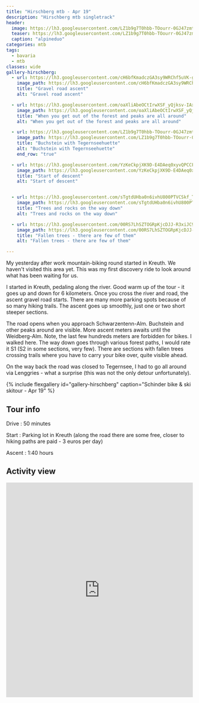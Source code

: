 ```yaml
---
title: "Hirschberg mtb - Apr 19"
description: "Hirschberg mtb singletrack"
header:
  image: https://lh3.googleusercontent.com/LZ1b9g7T0hbb-TOourr-0GJ47zmtdZViiQynNsWAfeFcEq28idSBisAHbxJFtYYeLt7BH78RrwJtVDaWnqwDKYgvFKJHSeaVCI5Lqs72AOVW02jcJt-BnXhlJ63W7JH6YXIydIxu-RjEg99FaYroZYJBMsEsfc8HOjGVIz32tTuCz42Wok0Yo4_RQIqrgSvc920jZ9-tdgalVA-4jLm-Oz40IcLmezHGtbUpW5_mPLHk5k1bVj5Fk9oUAYs2UT1029kTCkfm-gA2ijii9Iu3Ak2SUjGIp-cOyixbpowmSRas6H0VZy_Spz-nxlQ9EeEH_P6lVOLKexHUxOG6uvq64jnNePPahU-KnZXCggyNK7eIeiKOD4Ll0HjKlqWX9VjQOoXuORnSN04_3qe9q_KLzwzbu1qEFcvno98M-Dg33TWjSn3CD0TtjDyxebFhzbJbyrBBMbbYY2nR717kYv2RAz5f1q1zXTblcsnXWcyH0bTBGpUwP1gRTq9lFKxTGrc8GuGRw4-HSjmnzrq58XE97lW1AamhqCh8HcvsvuJeC4mpkfrvgKmw55onaq7f2ABU6n2eAthQKcFGn5r5XKeiqKbsxduMJS1ZAAAAchA30Jf2fRND6F0VwwyZlY1jjSOGaB4VUyDXdr0wu_ZKvafvk7Ru5m1cvabtSgljMff1P9QlxZUjoC60zvPLteOC_9pEAOFmkoeMIiA8HUs_MRm6l3FYrg=w2054-h1542-no
  teaser: https://lh3.googleusercontent.com/LZ1b9g7T0hbb-TOourr-0GJ47zmtdZViiQynNsWAfeFcEq28idSBisAHbxJFtYYeLt7BH78RrwJtVDaWnqwDKYgvFKJHSeaVCI5Lqs72AOVW02jcJt-BnXhlJ63W7JH6YXIydIxu-RjEg99FaYroZYJBMsEsfc8HOjGVIz32tTuCz42Wok0Yo4_RQIqrgSvc920jZ9-tdgalVA-4jLm-Oz40IcLmezHGtbUpW5_mPLHk5k1bVj5Fk9oUAYs2UT1029kTCkfm-gA2ijii9Iu3Ak2SUjGIp-cOyixbpowmSRas6H0VZy_Spz-nxlQ9EeEH_P6lVOLKexHUxOG6uvq64jnNePPahU-KnZXCggyNK7eIeiKOD4Ll0HjKlqWX9VjQOoXuORnSN04_3qe9q_KLzwzbu1qEFcvno98M-Dg33TWjSn3CD0TtjDyxebFhzbJbyrBBMbbYY2nR717kYv2RAz5f1q1zXTblcsnXWcyH0bTBGpUwP1gRTq9lFKxTGrc8GuGRw4-HSjmnzrq58XE97lW1AamhqCh8HcvsvuJeC4mpkfrvgKmw55onaq7f2ABU6n2eAthQKcFGn5r5XKeiqKbsxduMJS1ZAAAAchA30Jf2fRND6F0VwwyZlY1jjSOGaB4VUyDXdr0wu_ZKvafvk7Ru5m1cvabtSgljMff1P9QlxZUjoC60zvPLteOC_9pEAOFmkoeMIiA8HUs_MRm6l3FYrg=w800-h300-no
  caption: "alpineduo"
categories: mtb
tags:
  - bavaria
  - mtb
classes: wide
gallery-hirschberg:
  - url: https://lh3.googleusercontent.com/cH6bfKmadczGA3sy9WRChf5uVK-gtBu3lVAElfno3ponkWjKg5b2TGbBNs05oCXm3x-yzVoH9j1f0wNYcj7HAd6lBNs1NGp71aovwKGWkuAievQ9NlXXw8lcvzA7XiYt-KjyFPPn-LskeK9C4tnwY6gyfOYy0Bw4laaOIh9SGESiuR_wx7lB0wmDCJNJN7uIRk_LxA95CQr4PzNzOTaCyQjsppmuBTQd3HNxPKCo0G8E13Jbh21FdyCWKDdz2jwVgXpqH8WYQkDZBufpBa0CXAMQbWdmktQvaviE_DJMZ4kJ_0uRy5p0Kk2vR-VpyIQI-WiBchtSoVJneCksmA5uIvR1jaBMRLGM2WpenIX3aJrKNbJxi6KxuqiczqmHRjtSRQFyuGzTv2NheuYD3iQCCRp16g_xpxS0hvrpy7BuXKQLfbpv73sYyY1KV0hPCLPyv3ankeP0A-2djDNmZGmjUPw4G7HTs9Dwm-8SARWKyl24FGBI13Hb3Kus1Qgo3r0QV9nU4boOnYg_yzNjK15UxdAzHdiOzEqBWXoleOBpW7eDBRh0e34hCtX57AxvOeLIAync9l0EPvUwS6yOEZVh7fwEkd7_Cpb2KhEm_QBb9yrnYIGH3Qcd5kbDrYrX4mDo6mjropkVtYbqdk7RU9FHOhnzY5YjqKNTUv3vohO4E8gTHCyRrzoR2yJ1H57B8_KGWh1D6RI7nFhl2Ao6N7e5TaPMIw=w1156-h1540-no
    image_path: https://lh3.googleusercontent.com/cH6bfKmadczGA3sy9WRChf5uVK-gtBu3lVAElfno3ponkWjKg5b2TGbBNs05oCXm3x-yzVoH9j1f0wNYcj7HAd6lBNs1NGp71aovwKGWkuAievQ9NlXXw8lcvzA7XiYt-KjyFPPn-LskeK9C4tnwY6gyfOYy0Bw4laaOIh9SGESiuR_wx7lB0wmDCJNJN7uIRk_LxA95CQr4PzNzOTaCyQjsppmuBTQd3HNxPKCo0G8E13Jbh21FdyCWKDdz2jwVgXpqH8WYQkDZBufpBa0CXAMQbWdmktQvaviE_DJMZ4kJ_0uRy5p0Kk2vR-VpyIQI-WiBchtSoVJneCksmA5uIvR1jaBMRLGM2WpenIX3aJrKNbJxi6KxuqiczqmHRjtSRQFyuGzTv2NheuYD3iQCCRp16g_xpxS0hvrpy7BuXKQLfbpv73sYyY1KV0hPCLPyv3ankeP0A-2djDNmZGmjUPw4G7HTs9Dwm-8SARWKyl24FGBI13Hb3Kus1Qgo3r0QV9nU4boOnYg_yzNjK15UxdAzHdiOzEqBWXoleOBpW7eDBRh0e34hCtX57AxvOeLIAync9l0EPvUwS6yOEZVh7fwEkd7_Cpb2KhEm_QBb9yrnYIGH3Qcd5kbDrYrX4mDo6mjropkVtYbqdk7RU9FHOhnzY5YjqKNTUv3vohO4E8gTHCyRrzoR2yJ1H57B8_KGWh1D6RI7nFhl2Ao6N7e5TaPMIw=w300-h400-no
    title: "Gravel road ascent"
    alt: "Gravel road ascent"

  - url: https://lh3.googleusercontent.com/oaXliAbeOCtIrwXSF_yQjksv-IAx2b95QotutEhSwvfC49cz3FSp1HX24sUSTrplrcjXqF8FuElsuirtMAmJ6svsY_ao4ALwgHmtHVtZ7ek60LYUI1Azyt9sFKuYqs3_zNegps1VyjW8_oUGgKic2fnoufqrXY6OucegWG4lapjWzXrk6yoLBZ59t7FVYfVQeny26GonTX-LI2XT7gpDBAew9NDXvjyhl_nXeTfEIKSlgBuD7gJv6bwdy4W3jlsXvVKAW5onvQCACwCRxrheKKhOU-S__972yfafe8VUFv4sScwpjbzF8EQ_eI8z-0qUNPO8dBm5lvv2Icoi-D3x0K0outdUVmdOnozmuIWohypqflblASNFfNeHtpixNO7saXgPY8iHWDcPPqsKIoIE0xray4Ci8ITNU2QUuzBPWmaQgayGGfLtqpJ5E6RM69AfkFS2T8HPaTsytDi2w36j3qW16sONEa9sO1fcIsyggTfsFcU4nfeR91x1kXyh_PnXPbKIEdjvGSUgncjglhEfJEj9cMkTf8Kk9iQpfLWYETsyMzrjLpZV6Z2Igh6euR6ZPbARUzPcgH9JsWcR4SoUsqbAzjkBWmNBjBs-6Uxfa20Zi9-xBEQYEtPfL4lIcGyHwEClYybJFBzgoVxb6rGcu2ftntw_BHLos70-2dVwLNfeHxYxzdTEZhueJE7rXSQ4HsTcjJZ1WvtEWIdeTDs9oizXug=w2054-h1542-no
    image_path: https://lh3.googleusercontent.com/oaXliAbeOCtIrwXSF_yQjksv-IAx2b95QotutEhSwvfC49cz3FSp1HX24sUSTrplrcjXqF8FuElsuirtMAmJ6svsY_ao4ALwgHmtHVtZ7ek60LYUI1Azyt9sFKuYqs3_zNegps1VyjW8_oUGgKic2fnoufqrXY6OucegWG4lapjWzXrk6yoLBZ59t7FVYfVQeny26GonTX-LI2XT7gpDBAew9NDXvjyhl_nXeTfEIKSlgBuD7gJv6bwdy4W3jlsXvVKAW5onvQCACwCRxrheKKhOU-S__972yfafe8VUFv4sScwpjbzF8EQ_eI8z-0qUNPO8dBm5lvv2Icoi-D3x0K0outdUVmdOnozmuIWohypqflblASNFfNeHtpixNO7saXgPY8iHWDcPPqsKIoIE0xray4Ci8ITNU2QUuzBPWmaQgayGGfLtqpJ5E6RM69AfkFS2T8HPaTsytDi2w36j3qW16sONEa9sO1fcIsyggTfsFcU4nfeR91x1kXyh_PnXPbKIEdjvGSUgncjglhEfJEj9cMkTf8Kk9iQpfLWYETsyMzrjLpZV6Z2Igh6euR6ZPbARUzPcgH9JsWcR4SoUsqbAzjkBWmNBjBs-6Uxfa20Zi9-xBEQYEtPfL4lIcGyHwEClYybJFBzgoVxb6rGcu2ftntw_BHLos70-2dVwLNfeHxYxzdTEZhueJE7rXSQ4HsTcjJZ1WvtEWIdeTDs9oizXug=w400-h300-no
    title: "When you get out of the forest and peaks are all around"
    alt: "When you get out of the forest and peaks are all around"

  - url: https://lh3.googleusercontent.com/LZ1b9g7T0hbb-TOourr-0GJ47zmtdZViiQynNsWAfeFcEq28idSBisAHbxJFtYYeLt7BH78RrwJtVDaWnqwDKYgvFKJHSeaVCI5Lqs72AOVW02jcJt-BnXhlJ63W7JH6YXIydIxu-RjEg99FaYroZYJBMsEsfc8HOjGVIz32tTuCz42Wok0Yo4_RQIqrgSvc920jZ9-tdgalVA-4jLm-Oz40IcLmezHGtbUpW5_mPLHk5k1bVj5Fk9oUAYs2UT1029kTCkfm-gA2ijii9Iu3Ak2SUjGIp-cOyixbpowmSRas6H0VZy_Spz-nxlQ9EeEH_P6lVOLKexHUxOG6uvq64jnNePPahU-KnZXCggyNK7eIeiKOD4Ll0HjKlqWX9VjQOoXuORnSN04_3qe9q_KLzwzbu1qEFcvno98M-Dg33TWjSn3CD0TtjDyxebFhzbJbyrBBMbbYY2nR717kYv2RAz5f1q1zXTblcsnXWcyH0bTBGpUwP1gRTq9lFKxTGrc8GuGRw4-HSjmnzrq58XE97lW1AamhqCh8HcvsvuJeC4mpkfrvgKmw55onaq7f2ABU6n2eAthQKcFGn5r5XKeiqKbsxduMJS1ZAAAAchA30Jf2fRND6F0VwwyZlY1jjSOGaB4VUyDXdr0wu_ZKvafvk7Ru5m1cvabtSgljMff1P9QlxZUjoC60zvPLteOC_9pEAOFmkoeMIiA8HUs_MRm6l3FYrg=w2054-h1542-no
    image_path: https://lh3.googleusercontent.com/LZ1b9g7T0hbb-TOourr-0GJ47zmtdZViiQynNsWAfeFcEq28idSBisAHbxJFtYYeLt7BH78RrwJtVDaWnqwDKYgvFKJHSeaVCI5Lqs72AOVW02jcJt-BnXhlJ63W7JH6YXIydIxu-RjEg99FaYroZYJBMsEsfc8HOjGVIz32tTuCz42Wok0Yo4_RQIqrgSvc920jZ9-tdgalVA-4jLm-Oz40IcLmezHGtbUpW5_mPLHk5k1bVj5Fk9oUAYs2UT1029kTCkfm-gA2ijii9Iu3Ak2SUjGIp-cOyixbpowmSRas6H0VZy_Spz-nxlQ9EeEH_P6lVOLKexHUxOG6uvq64jnNePPahU-KnZXCggyNK7eIeiKOD4Ll0HjKlqWX9VjQOoXuORnSN04_3qe9q_KLzwzbu1qEFcvno98M-Dg33TWjSn3CD0TtjDyxebFhzbJbyrBBMbbYY2nR717kYv2RAz5f1q1zXTblcsnXWcyH0bTBGpUwP1gRTq9lFKxTGrc8GuGRw4-HSjmnzrq58XE97lW1AamhqCh8HcvsvuJeC4mpkfrvgKmw55onaq7f2ABU6n2eAthQKcFGn5r5XKeiqKbsxduMJS1ZAAAAchA30Jf2fRND6F0VwwyZlY1jjSOGaB4VUyDXdr0wu_ZKvafvk7Ru5m1cvabtSgljMff1P9QlxZUjoC60zvPLteOC_9pEAOFmkoeMIiA8HUs_MRm6l3FYrg=w400-h300-no
    title: "Buchstein with Tegernseehuette"
    alt: "Buchstein with Tegernseehuette"
    end_row: "true"

  - url: https://lh3.googleusercontent.com/YzKeCkpjXK9D-E4DAeq0xyvQPCCFYcrCwF2m3II5b4JMFPu2XFrma9RSK1lgVtGADP0qhPacXjDCcavJ-VvaBFLZAvUcK_Rgdko99lNbk9Cz1o3mUuzpee8wsCEE_wx-OPI36o34POzjhyxfD2DF6tc8CGZnvFsE8tJKc3KQoWUELkQ-sf1S18nY0hIeLGl3P8b3E95pZUK7AQhw_1k_R0_rw0br0e_rMQoU1fOSKzcppPLBtwGN0ynhPmWJA1s12FukH3Rkx-SSLuVQ8Xgzu9hVrhpwjmbWjHAqZOkyIedSVvuwGthg5p1qvYIBEaiLmlwEaeIgcAXHSBxQ_JIkm-d0swiCYYS1CJJSz8Fnbs4smUIe_FHRNi_Z3jDVBz_tgrE-W2wkFRAC8PWUUUg3sPtc6dkXd1mM6m9CSm6Dl1-VJDM_P2PVuEWXPoXRznCM4JxFB12_D-0KLoGbQvQE0VKXnEVtZHEMfZazgRAT2JvoZOwSYPiYkhknHWZGiPnqe7v2_PxdS7gLGvIaedN_oHauI4g3xVGC97MHtifP-mXrcYPe4pkCN2qZw4eR0s3vBqXoI752wp5ZjW1JaeFXhO68ip9jtHKYokiyYF7Ul1EdyYx-RtD90LuVgP-o6e2z6rVRPVW4gbijdOY4nR0crgC6mI0qlb6LTMoxA0hKppTdPBZjV1mprQaHwLYC5YQZydlM0oBp0VQGeAwB9fSVezDegg=w1156-h1540-no
    image_path: https://lh3.googleusercontent.com/YzKeCkpjXK9D-E4DAeq0xyvQPCCFYcrCwF2m3II5b4JMFPu2XFrma9RSK1lgVtGADP0qhPacXjDCcavJ-VvaBFLZAvUcK_Rgdko99lNbk9Cz1o3mUuzpee8wsCEE_wx-OPI36o34POzjhyxfD2DF6tc8CGZnvFsE8tJKc3KQoWUELkQ-sf1S18nY0hIeLGl3P8b3E95pZUK7AQhw_1k_R0_rw0br0e_rMQoU1fOSKzcppPLBtwGN0ynhPmWJA1s12FukH3Rkx-SSLuVQ8Xgzu9hVrhpwjmbWjHAqZOkyIedSVvuwGthg5p1qvYIBEaiLmlwEaeIgcAXHSBxQ_JIkm-d0swiCYYS1CJJSz8Fnbs4smUIe_FHRNi_Z3jDVBz_tgrE-W2wkFRAC8PWUUUg3sPtc6dkXd1mM6m9CSm6Dl1-VJDM_P2PVuEWXPoXRznCM4JxFB12_D-0KLoGbQvQE0VKXnEVtZHEMfZazgRAT2JvoZOwSYPiYkhknHWZGiPnqe7v2_PxdS7gLGvIaedN_oHauI4g3xVGC97MHtifP-mXrcYPe4pkCN2qZw4eR0s3vBqXoI752wp5ZjW1JaeFXhO68ip9jtHKYokiyYF7Ul1EdyYx-RtD90LuVgP-o6e2z6rVRPVW4gbijdOY4nR0crgC6mI0qlb6LTMoxA0hKppTdPBZjV1mprQaHwLYC5YQZydlM0oBp0VQGeAwB9fSVezDegg=w300-h400-no
    title: "Start of descent"
    alt: "Start of descent"


  - url: https://lh3.googleusercontent.com/sTgtdUHba0n6ivhU800PTVCSkf_TjXzI_Oy0kyGBLYHh2b3U5twMu-2DQBsWwVHK75wrObR9EGVHkziFJDIWmQs2G4BuwHLL2mQM9EZ3_EcK7zzkrWcCc_F-NGOC5m3YrzaNO5EjK98Yob3QtdVM9NlcRHzgt7ouK1HnV-YINUd-a_c08MWQC8-VoeOTH2nWSnPmXCa9-OiXf9MAs9pWutK2AtcycP3mZDq4qWVLEQQL4YL7y62t60I3JrcjLq5JZoHIQNWJ3Eo8A272kVdBqs0PtxhIX8TvtrntG7eoRNZenjuCAyb0h3wBFb7qKg4PdR0QheH5VIN2bQGSTrn-1lQ9QcEedfNjSv_0pX2u_Z0iqPUCsSe2vvZ1wowxjoxnHDz6aUd2jvi5dNaG4oljIw5-6iUQNXvMLzjKBn3_RFCC9XYM1kkW_iYzJrTHDNKDtnCfeeiFORSMy0rGqQ4DV4d4vpjZyO1TWyq8wrX8HIo0T7qjgiRzX1E1u0_PMCu6kp2enJSN-teIM7jEVeGankbW8BEla80zNf2ECBZXZANv7r76E2Zj5rbYkXl-7yb5z5x8BTGc6I27VR91uybOwOJ9QNkQAQAEJd2qkGG7OGEC3X2rgFBQSKaEaiOTBlt5OBluc_jWhI4v7XbBk3gYYgBggWdlrSATIvB05uPd5wMCeXozpxjJnM7NmzEieoQydHX-ILvMvzUMgPpak__qCiqHag=w1156-h1540-no
    image_path: https://lh3.googleusercontent.com/sTgtdUHba0n6ivhU800PTVCSkf_TjXzI_Oy0kyGBLYHh2b3U5twMu-2DQBsWwVHK75wrObR9EGVHkziFJDIWmQs2G4BuwHLL2mQM9EZ3_EcK7zzkrWcCc_F-NGOC5m3YrzaNO5EjK98Yob3QtdVM9NlcRHzgt7ouK1HnV-YINUd-a_c08MWQC8-VoeOTH2nWSnPmXCa9-OiXf9MAs9pWutK2AtcycP3mZDq4qWVLEQQL4YL7y62t60I3JrcjLq5JZoHIQNWJ3Eo8A272kVdBqs0PtxhIX8TvtrntG7eoRNZenjuCAyb0h3wBFb7qKg4PdR0QheH5VIN2bQGSTrn-1lQ9QcEedfNjSv_0pX2u_Z0iqPUCsSe2vvZ1wowxjoxnHDz6aUd2jvi5dNaG4oljIw5-6iUQNXvMLzjKBn3_RFCC9XYM1kkW_iYzJrTHDNKDtnCfeeiFORSMy0rGqQ4DV4d4vpjZyO1TWyq8wrX8HIo0T7qjgiRzX1E1u0_PMCu6kp2enJSN-teIM7jEVeGankbW8BEla80zNf2ECBZXZANv7r76E2Zj5rbYkXl-7yb5z5x8BTGc6I27VR91uybOwOJ9QNkQAQAEJd2qkGG7OGEC3X2rgFBQSKaEaiOTBlt5OBluc_jWhI4v7XbBk3gYYgBggWdlrSATIvB05uPd5wMCeXozpxjJnM7NmzEieoQydHX-ILvMvzUMgPpak__qCiqHag=w300-h400-no
    title: "Trees and rocks on the way down"
    alt: "Trees and rocks on the way down"

  - url: https://lh3.googleusercontent.com/00RS7LhSZTOGRpKjcDJJ-R3xiJC9R8h_LBpkIbpCdFzbiwRN3vdPhFo8nXq8iwsv0x1pelRhcJbcCN7pSlaaHEyey2H8DiD-wqp30Filwfy58sQNt6LDzdZS8fKsnaNeUuySzpTRZl_csfE8q6nZhguexY0QLQuf2BuxK6IMfaqD_rmE-n54QSTPsyGj0AkaWvqBch2ZMGZLHAB8oKfgF4t_wR0uT5y_RGJnddo0NiI3nEbxBnkl5x1vNLJWpCxvxGjHKcibshNnJXFuFKP9x4VD4wdAP_oPPOXNr-gEm83qWfyaHm6dpDBPyVGY1iu6Yc7QxifXbYwlbhVaFIUYatUgtaUHPNe27bFkjDHjm7SmhSiRGlHWem6f4qTUaw1WzmuS5wEB3j9p63VXCcRmyuIcRy_OaEGO5DR85EcxAj4SBM-sdy1coVQlVVROOS6FX7Hjxxsr2bKPNewbfkk09LPvDiVt0wvgqb_CHxE1MXQysLKqwjSgIZqrE0rqZFV75IN7DeK_d5ec5qyDKAn7r5iqHN_qNE0z80JWdOcCeC7RSbdSjJpeDuo7BT_XzFLlyPrBgsYxX__ovKch51AktNRAgu_pGfYUvjd-Cun5D74i0NyWjFHNIIJyfuGCBzS_8vy-axk96q5d2u7HPpWtvvw-N85m8uoB-OlyoIkB0Vo9VvaBnViuq9Wdgcol3ecWCRKPe06KRmG63MIrsiJBHLXGzQ=w1156-h1540-no
    image_path: https://lh3.googleusercontent.com/00RS7LhSZTOGRpKjcDJJ-R3xiJC9R8h_LBpkIbpCdFzbiwRN3vdPhFo8nXq8iwsv0x1pelRhcJbcCN7pSlaaHEyey2H8DiD-wqp30Filwfy58sQNt6LDzdZS8fKsnaNeUuySzpTRZl_csfE8q6nZhguexY0QLQuf2BuxK6IMfaqD_rmE-n54QSTPsyGj0AkaWvqBch2ZMGZLHAB8oKfgF4t_wR0uT5y_RGJnddo0NiI3nEbxBnkl5x1vNLJWpCxvxGjHKcibshNnJXFuFKP9x4VD4wdAP_oPPOXNr-gEm83qWfyaHm6dpDBPyVGY1iu6Yc7QxifXbYwlbhVaFIUYatUgtaUHPNe27bFkjDHjm7SmhSiRGlHWem6f4qTUaw1WzmuS5wEB3j9p63VXCcRmyuIcRy_OaEGO5DR85EcxAj4SBM-sdy1coVQlVVROOS6FX7Hjxxsr2bKPNewbfkk09LPvDiVt0wvgqb_CHxE1MXQysLKqwjSgIZqrE0rqZFV75IN7DeK_d5ec5qyDKAn7r5iqHN_qNE0z80JWdOcCeC7RSbdSjJpeDuo7BT_XzFLlyPrBgsYxX__ovKch51AktNRAgu_pGfYUvjd-Cun5D74i0NyWjFHNIIJyfuGCBzS_8vy-axk96q5d2u7HPpWtvvw-N85m8uoB-OlyoIkB0Vo9VvaBnViuq9Wdgcol3ecWCRKPe06KRmG63MIrsiJBHLXGzQ=w300-h400-no
    title: "Fallen trees - there are few of them"
    alt: "Fallen trees - there are few of them"

---
```


My yesterday after work mountain-biking round started in Kreuth. We haven't visited this area yet. This was my first discovery ride to look around what has been waiting for us.

I started in Kreuth, pedaling along the river. Good warm up of the tour - it goes up and down for 6 kilometers. Once you cross the river and road, the ascent gravel road starts. There are many more parking spots because of so many hiking trails. The ascent goes up smoothly, just one or two short steeper sections.

The road opens when you approach Schwarzentenn-Alm. Buchstein and other peaks around are visible. More ascent meters awaits until the Weidberg-Alm. Note, the last few hundreds meters are forbidden for bikes. I walked here. The way down goes through various forest paths, I would rate it S1 (S2 in some sections, very few). There are sections with fallen trees crossing trails where you have to carry your bike over, quite visible ahead.

On the way back the road was closed to Tegernsee, I had to go all around via Lenggries - what a surprise (this was not the only detour unfortunately).

{% include flexgallery id="gallery-hirschberg" caption="Schinder bike & ski skitour  - Apr 19" %}

## Tour info

Drive
: 50 minutes

Start
: Parking lot in Kreuth (along the road there are some free, closer to hiking paths are paid - 3 euros per day)

Ascent
: 1:40 hours

## Activity view

<iframe src="https://www.komoot.com/tour/70949481/embed?profile=1" width="100%" height="580" frameborder="0" scrolling="no"></iframe>
